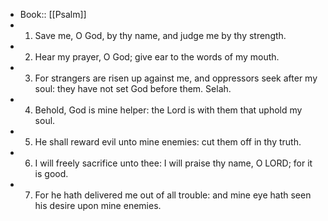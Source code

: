 - Book:: [[Psalm]]
- 1. Save me, O God, by thy name, and judge me by thy strength.
- 2. Hear my prayer, O God; give ear to the words of my mouth.
- 3. For strangers are risen up against me, and oppressors seek after my soul: they have not set God before them. Selah.
- 4. Behold, God is mine helper: the Lord is with them that uphold my soul.
- 5. He shall reward evil unto mine enemies: cut them off in thy truth.
- 6. I will freely sacrifice unto thee: I will praise thy name, O LORD; for it is good.
- 7. For he hath delivered me out of all trouble: and mine eye hath seen his desire upon mine enemies.
